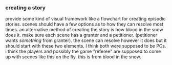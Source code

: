 ### creating a story
provide some kind of visual framework like a flowchart for creating episodic stories. scenes should have a few options as to how they can resolve most times.
an alternative method of creating the story is how blood in the snow does it. make sure each scene has a granter and a petitioner. (petitioner wants _something_ from granter). the scene can resolve however it does but it should start with these two elements. I think both were supposed to be PCs. i think the players and possibly the game "referee" are supposed to come up with scenes like this on the fly. this is from blood in the snow.